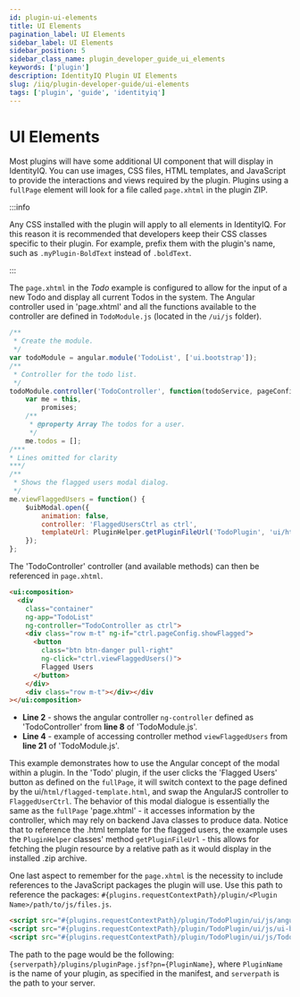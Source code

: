 ```yaml
---
id: plugin-ui-elements
title: UI Elements
pagination_label: UI Elements
sidebar_label: UI Elements
sidebar_position: 5
sidebar_class_name: plugin_developer_guide_ui_elements
keywords: ['plugin']
description: IdentityIQ Plugin UI Elements
slug: /iiq/plugin-developer-guide/ui-elements
tags: ['plugin', 'guide', 'identityiq']
---
```


# UI Elements

Most plugins will have some additional UI component that will display in IdentityIQ. You can use images, CSS files, HTML templates, and JavaScript to provide the interactions and views required by the plugin. Plugins using a `fullPage` element will look for a file called `page.xhtml` in the plugin ZIP.

:::info

Any CSS installed with the plugin will apply to all elements in IdentityIQ. For this reason it is recommended that developers keep their CSS classes specific to their plugin. For example, prefix them with the plugin's name, such as `.myPlugin-BoldText` instead of `.boldText`.

:::

The `page.xhtml` in the _Todo_ example is configured to allow for the input of a new Todo and display all current Todos in the system. The Angular controller used in 'page.xhtml' and all the functions available to the controller are defined in `TodoModule.js` (located in the `/ui/js` folder).

```javascript
/**
 * Create the module.
 */
var todoModule = angular.module('TodoList', ['ui.bootstrap']);
/**
 * Controller for the todo list.
 */
todoModule.controller('TodoController', function(todoService, pageConfigService, $q, $uibModal) {
    var me = this,
        promises;
    /**
     * @property Array The todos for a user.
     */
    me.todos = [];
/***
* Lines omitted for clarity
***/
/**
 * Shows the flagged users modal dialog.
 */
me.viewFlaggedUsers = function() {
    $uibModal.open({
        animation: false,
        controller: 'FlaggedUsersCtrl as ctrl',
        templateUrl: PluginHelper.getPluginFileUrl('TodoPlugin', 'ui/html/flagged-template.html')
    });
};
```

The 'TodoController' controller (and available methods) can then be referenced in `page.xhtml`.

```html
<ui:composition>
  <div
    class="container"
    ng-app="TodoList"
    ng-controller="TodoController as ctrl">
    <div class="row m-t" ng-if="ctrl.pageConfig.showFlagged">
      <button
        class="btn btn-danger pull-right"
        ng-click="ctrl.viewFlaggedUsers()">
        Flagged Users
      </button>
    </div>
    <div class="row m-t"></div></div
></ui:composition>
```

- **Line 2** - shows the angular controller `ng-controller` defined as 'TodoController' from **line 8** of 'TodoModule.js'.
- **Line 4** - example of accessing controller method `viewFlaggedUsers` from **line 21** of 'TodoModule.js'.

This example demonstrates how to use the Angular concept of the modal within a plugin. In the 'Todo' plugin, if the user clicks the 'Flagged Users' button as defined on the `fullPage`, it will switch context to the page defined by the ui/`html/flagged-template.html`, and swap the AngularJS controller to `FlaggedUserCtrl`. The behavior of this modal dialogue is essentially the same as the `fullPage` 'page.xhtml' - it accesses information by the controller, which may rely on backend Java classes to produce data. Notice that to reference the .html template for the flagged users, the example uses the `PluginHelper` classes' method `getPluginFileUrl` - this allows for fetching the plugin resource by a relative path as it would display in the installed .zip archive.

One last aspect to remember for the `page.xhtml` is the necessity to include references to the JavaScript packages the plugin will use. Use this path to reference the packages: `#{plugins.requestContextPath}/plugin/<Plugin Name>/path/to/js/files.js`.

```html
<script src="#{plugins.requestContextPath}/plugin/TodoPlugin/ui/js/angular.min.js"></script>
<script src="#{plugins.requestContextPath}/plugin/TodoPlugin/ui/js/ui-bootstrap.min.js"></script>
<script src="#{plugins.requestContextPath}/plugin/TodoPlugin/ui/js/TodoModule.js"></script>
```

The path to the page would be the following: `{serverpath}/plugins/pluginPage.jsf?pn={PluginName}`, where `PluginName` is the name of your plugin, as specified in the manifest, and `serverpath` is the path to your server.
